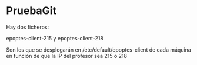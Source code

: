 # PruebaGit

Hay dos ficheros:

epoptes-client-215 y epoptes-client-218

Son los que se desplegarán en /etc/default/epoptes-client de cada máquina en función de que la IP del profesor sea 215 o 218
